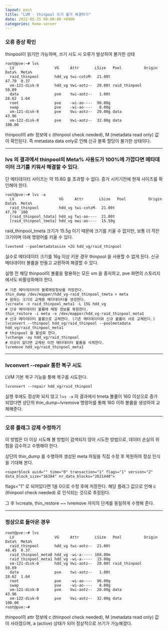 ```yaml
---
layout: post
title: "LVM - thinpool 쓰기 불가 해결하기"
date: 2022-05-25 00:00:00 +0900
categories: home-server
---
```


### 오류 증상 확인

thinpool이 읽기만 가능하며, 쓰기 시도 시 오류가 발상하여 불가한 상태

```
root@pve:~# lvs
  LV                  VG     Attr       LSize   Pool          Origin Data%  Meta%
  raid_thinpool       hdd_vg twi-cotzM-  21.00t                      47.70  0.37                            
  vm-121-disk-0       hdd_vg Vwi-aotz--  20.00t raid_thinpool        50.09                                  
  data                pve    twi-aotz--   1.00t                      28.62  1.64                            
  root                pve    -wi-ao----  96.00g                                                             
  swap                pve    -wi-ao----   8.00g                                                             
  vm-121-disk-0       pve    Vwi-aotz--  20.00g data                 43.96                                  
  vm-122-disk-0       pve    Vwi-aotz--  32.00g data                 100.00                                 
```

thinpool의 attr 정보에 c (thinpool check needed), M (metadata read only) 값이 확인된다. 
즉 metadata data only로 인해 신규 블록 할당이 불가한 상태이다.

---
### lvs 의 결과에서 thinpool의 Meta% 사용도가 100%에 가깝다면 메타데이터 크기를 키워서 해결할 수 있다.

단 메타데이터 사이즈는 약 15.8G 를 초과할 수 없다. 증가 시키기전에 현재 사이즈를 확인해야 한다.
```
root@pve:~# lvs -a
  LV                    VG     Attr       LSize   Pool          Origin Data%  Meta%
  raid_thinpool         hdd_vg twi-cotzM-  21.00t                      47.70  100
  [raid_thinpool_tdata] hdd_vg Twi-ao----  21.00t                                                             
  [raid_thinpool_tmeta] hdd_vg ewi-ao----  15.50g                                  
```

raid_thinpool_tmeta 크기가 15.5g 이기 때문에 크기를 키울 수 없지만, 보통 더 작은 크기이며 아래 명령어를 키울 수 있다.

```
lvextend --poolmetadatasize +2G hdd_vg/raid_thinpool
```

실수로 메타데이터 크기를 16g 이상 키운 경우 thinpool 을 사용할 수 없게 된다.
신규 메타데이터 볼륨을 만들고 교환하여 해결할 수 있다.

실행 전 해당 thinpool의 볼륨을 활용하는 모든 vm 을 중지하고, pve 화면의 스토리지에서도 비활성화해야 한다.

```
# 기존 메타데이터의 블록매핑정보를 저장한다.
thin_dump /dev/mapper/hdd_vg-raid_thinpool_tmeta > meta  
# 원하는 크기의 교체용 메타데이터를 생성한다.
lvcreate -n raid_thinpool_meta1 -L 15G hdd_vg
# 신규 메타데이터 볼륨에 매핑 정보를 복원한다.
thin_restore -i meta -o /dev/mapper/hdd_vg-raid_thinpool_meta1
# 신규 메타데이터 볼륨으로 교체한다. (기존 메타데이터와 신규 볼륨이 서로 교체된다.)
lvconvert --thinpool hdd_vg/raid_thinpool --poolmetadata hdd_vg/raid_thinpool_meta1
# thinpool 을 활성화 한다.
lvchange -ay hdd_vg/raid_thinpool
# 이상이 없다면 교체된 이전 메타데이터 볼륨을 삭제한다.
lvremove hdd_vg/raid_thinpool_meta1
```

---
### lvconvert --repair 통한 복구 시도

LVM 기본 복구 기능을 통해 복구를 시도한다.

```
lvconvert --repair hdd_vg/raid_thinpool
```

실행 후에도 정상화 되지 않고 <code>lvs -a</code> 의 결과에서 tmeta 볼륨이 16G 이상으로 증가 되었다면 상단의 thin_dump~lvremove 명령어를 통해 16G 이하 볼륨을 생성하여 교체해준다.

---
### 오류 플래그 강제 수정하기

이 방법은 더 이상 시도해 볼 방법이 검색되지 않아 시도한 방법으로, 데이터 손실의 위험을 감수하고 수행해야 한다.

상단의 thin_dump 를 수행하여 생성된 meta 파일을 직접 수정 후 복원하여 정상 인식을 기대해 본다.

```
<superblock uuid="" time="0" transaction="1" flags="1" version="2" data_block_size="16384" nr_data_blocks="2621440">
```

flags="1" 로 되어있다면 1을 0으로 수정 후에 저장한다. 해당 플래그 값으로 인해 c (thinpool check needed) 로 인식되는 것으로 추정된다.

그 후 lvcreate, thin_restore ~~ lvremove 까지의 단계를 동일하게 수행해 준다.

---
### 정상으로 돌아온 경우

```
root@pve:~# lvs
  LV                  VG     Attr       LSize   Pool          Origin Data%  Meta%
  raid_thinpool       hdd_vg twi-aotz--  21.00t                      48.45  0.37                            
  raid_thinpool_meta0 hdd_vg -wi-a----- 160.00m                                                             
  raid_thinpool_meta1 hdd_vg -wi-a-----  15.00g                                                             
  vm-121-disk-0       hdd_vg Vwi-aotz--  20.00t raid_thinpool        50.09                                  
  data                pve    twi-aotz--   1.00t                      28.62  1.64                            
  root                pve    -wi-ao----  96.00g                                                             
  swap                pve    -wi-ao----   8.00g                                                             
  vm-121-disk-0       pve    Vwi-aotz--  20.00g data                 43.96                                  
  vm-122-disk-0       pve    Vwi-aotz--  32.00g data                 100.00                                 
root@pve:~# 
```

thinpool의 attr 정보에 c (thinpool check needed), M (metadata read only) 값이 사라졌으며, a (active) 상태가 되어 정상적으로 쓰기가 가능해졌다.

